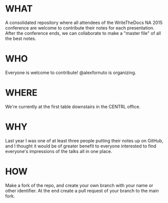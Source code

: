 # WHAT

A consolidated repository where all attendees of the WriteTheDocs NA 2015 conference are welcome to contribute their notes for each presentation. After the conference ends, we can collaborate to make a "master file" of all the best notes.

# WHO

Everyone is welcome to contribute! @alexfornuto is organizing.

# WHERE

We're currently at the first table downstairs in the CENTRL office.

# WHY

Last year I was one of at least three people putting their notes up on GitHub, and I thought it would be of greater benefit to everyone interested to find everyone's impressions of the talks all in one place.

# HOW

Make a fork of the repo, and create your own branch with your name or other identifier. At the end create a pull request of your branch to the main fork.


